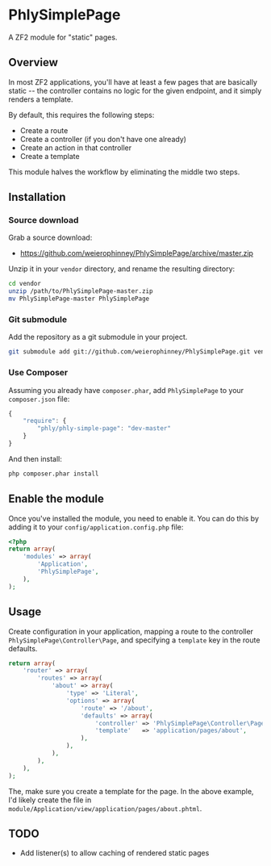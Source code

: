 # PhlySimplePage

A ZF2 module for "static" pages.

## Overview

In most ZF2 applications, you'll have at least a few pages that are basically
static -- the controller contains no logic for the given endpoint, and it 
simply renders a template.

By default, this requires the following steps:

- Create a route
- Create a controller (if you don't have one already)
- Create an action in that controller
- Create a template

This module halves the workflow by eliminating the middle two steps.

## Installation

### Source download

Grab a source download:

- https://github.com/weierophinney/PhlySimplePage/archive/master.zip

Unzip it in your `vendor` directory, and rename the resulting directory:

```sh
cd vendor
unzip /path/to/PhlySimplePage-master.zip
mv PhlySimplePage-master PhlySimplePage
```

### Git submodule

Add the repository as a git submodule in your project.

```sh
git submodule add git://github.com/weierophinney/PhlySimplePage.git vendor/PhlySimplePage
```

### Use Composer

Assuming you already have `composer.phar`, add `PhlySimplePage` to your
`composer.json` file:

```js
{
    "require": {
        "phly/phly-simple-page": "dev-master"
    }
}
```

And then install:

```sh
php composer.phar install
```

## Enable the module

Once you've installed the module, you need to enable it. You can do this by 
adding it to your `config/application.config.php` file:

```php
<?php
return array(
    'modules' => array(
        'Application',
        'PhlySimplePage',
    ),
);
```

## Usage

Create configuration in your application, mapping a route to the controller
`PhlySimplePage\Controller\Page`, and specifying a `template` key in the route
defaults.

```php
return array(
    'router' => array(
        'routes' => array(
            'about' => array(
                'type' => 'Literal',
                'options' => array(
                    'route' => '/about',
                    'defaults' => array(
                        'controller' => 'PhlySimplePage\Controller\Page',
                        'template'   => 'application/pages/about',
                    ),
                ),
            ),
        ),
    ),
);
```

The, make sure you create a template for the page. In the above example, I'd 
likely create the file in `module/Application/view/application/pages/about.phtml`.

## TODO

- Add listener(s) to allow caching of rendered static pages
